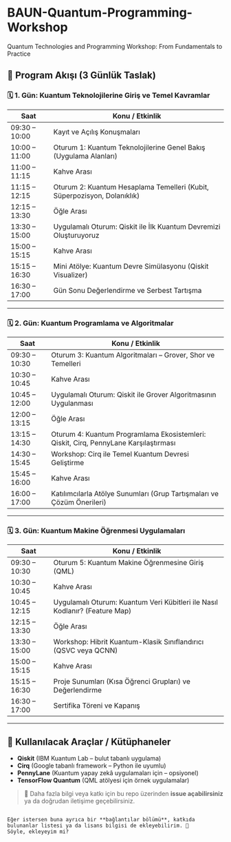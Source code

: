 # BAUN-Quantum-Programming-Workshop
Quantum Technologies and Programming Workshop: From Fundamentals to Practice
 
## 📅 Program Akışı (3 Günlük Taslak)

### 🗓️ 1. Gün: Kuantum Teknolojilerine Giriş ve Temel Kavramlar

| Saat            | Konu / Etkinlik |
|-----------------|-----------------|
| 09:30 – 10:00   | Kayıt ve Açılış Konuşmaları |
| 10:00 – 11:00   | Oturum 1: Kuantum Teknolojilerine Genel Bakış (Uygulama Alanları) |
| 11:00 – 11:15   | Kahve Arası |
| 11:15 – 12:15   | Oturum 2: Kuantum Hesaplama Temelleri (Kubit, Süperpozisyon, Dolanıklık) |
| 12:15 – 13:30   | Öğle Arası |
| 13:30 – 15:00   | Uygulamalı Oturum: Qiskit ile İlk Kuantum Devremizi Oluşturuyoruz |
| 15:00 – 15:15   | Kahve Arası |
| 15:15 – 16:30   | Mini Atölye: Kuantum Devre Simülasyonu (Qiskit Visualizer) |
| 16:30 – 17:00   | Gün Sonu Değerlendirme ve Serbest Tartışma |

---

### 🗓️ 2. Gün: Kuantum Programlama ve Algoritmalar

| Saat            | Konu / Etkinlik |
|-----------------|-----------------|
| 09:30 – 10:30   | Oturum 3: Kuantum Algoritmaları – Grover, Shor ve Temelleri |
| 10:30 – 10:45   | Kahve Arası |
| 10:45 – 12:00   | Uygulamalı Oturum: Qiskit ile Grover Algoritmasının Uygulanması |
| 12:00 – 13:15   | Öğle Arası |
| 13:15 – 14:30   | Oturum 4: Kuantum Programlama Ekosistemleri: Qiskit, Cirq, PennyLane Karşılaştırması |
| 14:30 – 15:45   | Workshop: Cirq ile Temel Kuantum Devresi Geliştirme |
| 15:45 – 16:00   | Kahve Arası |
| 16:00 – 17:00   | Katılımcılarla Atölye Sunumları (Grup Tartışmaları ve Çözüm Önerileri) |

---

### 🗓️ 3. Gün: Kuantum Makine Öğrenmesi Uygulamaları

| Saat            | Konu / Etkinlik |
|-----------------|-----------------|
| 09:30 – 10:30   | Oturum 5: Kuantum Makine Öğrenmesine Giriş (QML) |
| 10:30 – 10:45   | Kahve Arası |
| 10:45 – 12:15   | Uygulamalı Oturum: Kuantum Veri Kübitleri ile Nasıl Kodlanır? (Feature Map) |
| 12:15 – 13:30   | Öğle Arası |
| 13:30 – 15:00   | Workshop: Hibrit Kuantum-Klasik Sınıflandırıcı (QSVC veya QCNN) |
| 15:00 – 15:15   | Kahve Arası |
| 15:15 – 16:30   | Proje Sunumları (Kısa Öğrenci Grupları) ve Değerlendirme |
| 16:30 – 17:00   | Sertifika Töreni ve Kapanış |

---

## 🧰 Kullanılacak Araçlar / Kütüphaneler

- **Qiskit** (IBM Kuantum Lab – bulut tabanlı uygulama)
- **Cirq** (Google tabanlı framework – Python ile uyumlu)
- **PennyLane** (Kuantum yapay zekâ uygulamaları için – opsiyonel)
- **TensorFlow Quantum** (QML atölyesi için örnek uygulamalar)
 
> 📌 Daha fazla bilgi veya katkı için bu repo üzerinden **issue açabilirsiniz** ya da doğrudan iletişime geçebilirsiniz.
```

Eğer istersen buna ayrıca bir **bağlantılar bölümü**, katkıda bulunanlar listesi ya da lisans bilgisi de ekleyebilirim. 🧷
Söyle, ekleyeyim mi?
